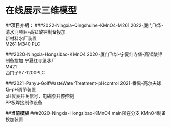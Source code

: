 # 在线展示三维模型

##**项目介绍：**
###2022-Ningxia-Qingshuihe-KMnO4-M261
2022-厦门飞华-清水河项目-高锰酸钾制备投加  
新材料水厂装置  
M261
M340 PLC

###2020-Ningxia-Hongsibao-KMnO4
2020-厦门飞华-宁夏红寺堡-高锰酸钾制备投加
宁夏红寺堡水厂  
M421  
西门子S7-1200PLC  

###2021-Panyu-GolfWasteWaterTreatment-pHcontrol
2021-番禺-高尔夫球场-pH调节装置  
pH仪表开关信号，电磁泵开停控制  
PP板焊接制作设备

##**当前模板**
###2020-Ningxia-Hongsibao-KMnO4
main所在分支
KMnO4制备投加装置

